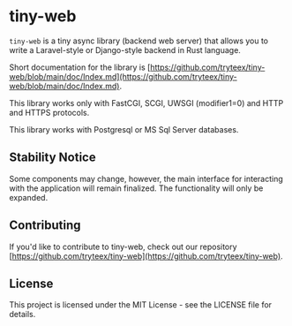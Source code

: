 # tiny-web

`tiny-web` is a tiny async library (backend web server) that allows you to write a Laravel-style or Django-style backend in Rust language.

Short documentation for the library is [https://github.com/tryteex/tiny-web/blob/main/doc/Index.md](https://github.com/tryteex/tiny-web/blob/main/doc/Index.md).

This library works only with FastCGI, SCGI, UWSGI (modifier1=0) and HTTP and HTTPS protocols.

This library works with Postgresql or MS Sql Server databases.

## Stability Notice

Some components may change, however, the main interface for interacting with the application will remain finalized. The functionality will only be expanded.

## Contributing

If you'd like to contribute to tiny-web, check out our repository [https://github.com/tryteex/tiny-web](https://github.com/tryteex/tiny-web).

## License

This project is licensed under the MIT License - see the LICENSE file for details.